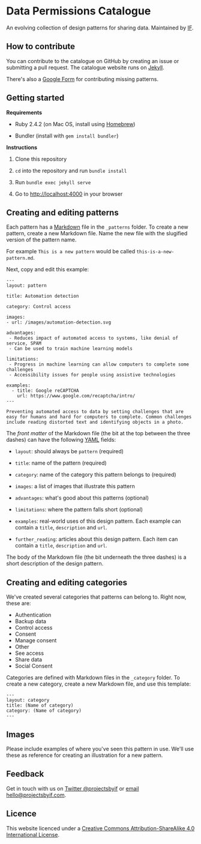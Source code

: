 # Data Permissions ​Catalogue

An evolving collection of design patterns for sharing data. Maintained by [IF](https://projectsbyif.com/).

## How to contribute

You can contribute to the catalogue on GitHub by creating an issue or submitting a pull request. The catalogue website runs on [Jekyll](https://jekyllrb.com/).

There's also a [Google Form](https://docs.google.com/forms/d/e/1FAIpQLScFapR7V1TQ45IA7wW0heNGR-OtT-sICkmje31OUeSsAM1NRQ/viewform?usp=sf_link) for contributing missing patterns.

## Getting started

**Requirements**

* Ruby 2.4.2 (on Mac OS, install using [Homebrew](https://brew.sh))

* Bundler (install with `gem install bundler`)

**Instructions**

1. Clone this repository

2. `cd` into the repository and run `bundle install`

3. Run `bundle exec jekyll serve`

4. Go to [http://localhost:4000](http://localhost:4000) in your browser

## Creating and editing patterns

Each pattern has a [Markdown](https://daringfireball.net/projects/markdown/syntax) file in the `_patterns` folder. To create a new pattern, create a new Markdown file. Name the new file with the slugified version of the pattern name.

For example `This is a new pattern` would be called `this-is-a-new-pattern.md`.

Next, copy and edit this example:

```
---
layout: pattern

title: Automation detection

category: Control access

images:
- url: /images/automation-detection.svg

advantages:
 - Reduces impact of automated access to systems, like denial of service, SPAM
 - Can be used to train machine learning models

limitations:
 - Progress in machine learning can allow computers to complete some challenges
 - Accessibility issues for people using assistive technologies

examples:
  - title: Google reCAPTCHA
    url: https://www.google.com/recaptcha/intro/
---

Preventing automated access to data by setting challenges that are easy for humans and hard for computers to complete. Common challenges include reading distorted text and identifying objects in a photo.

```

The *front matter* of the Markdown file (the bit at the top between the three dashes) can have the following [YAML](https://en.wikipedia.org/wiki/YAML) fields:

* `layout`: should always be `pattern` (required)

* `title`: name of the pattern (required)

* `category`: name of the category this pattern belongs to (required)

* `images`: a list of images that illustrate this pattern

* `advantages`: what's good about this patterns (optional)

* `limitations`: where the pattern falls short (optional)

* `examples`: real-world uses of this design pattern. Each example can contain a `title`, `description` and `url`.

* `further_reading`: articles about this design pattern. Each item can contain a `title`, `description` and `url`.

The body of the Markdown file (the bit underneath the three dashes) is a short description of the design pattern.

## Creating and editing categories

We've created several categories that patterns can belong to. Right now, these are:

* Authentication
* Backup data
* Control access
* Consent
* Manage consent
* Other
* See access
* Share data
* Social Consent

Categories are defined with Markdown files in the `_category` folder. To create a new category, create a new Markdown file, and use this template:

```
---
layout: category
title: (Name of category)
category: (Name of category)
---
```

## Images

Please include examples of where you've seen this pattern in use. We'll use these as reference for creating an illustration for a new pattern.

## Feedback

Get in touch with us on [Twitter @projectsbyif](https://twitter.com/projectsbyif) or [email hello@projectsbyif.com](mailto:hello@projectsbyif.com).

## Licence

This website licenced under a [Creative Commons Attribution-ShareAlike 4.0 International License](https://creativecommons.org/licenses/by-sa/4.0/).

